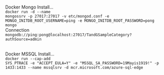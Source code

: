 <br/>Docker Mongo Install...
<br/><code>docker run -d --name mongossrv -p 27017:27017 -v etc/mongod.conf -e MONGO_INITDB_ROOT_USERNAME=ping -e MONGO_INITDB_ROOT_PASSWORD=pong mongo</code>
<br/>Connection
<br/><code>mongodb://ping:pong@localhost:27017/TandGSampleCategory?authSource=admin</code>
  
<br/>Docker MSSQL Install...
<br/><code>docker run --cap-add SYS_PTRACE -e "ACCEPT_EULA=Y" -e "MSSQL_SA_PASSWORD=19Mayis1919!" -p 1433:1433 --name mssqlsrv -d mcr.microsoft.com/azure-sql-edge</code>
